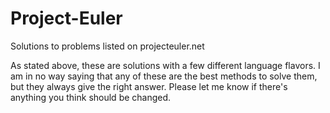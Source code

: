 # Project-Euler
Solutions to problems listed on projecteuler.net

As stated above, these are solutions with a few different language flavors.  I am in no way saying that any of these are the best methods to solve them, but they always give the right answer.  Please let me know if there's anything you think should be changed.
